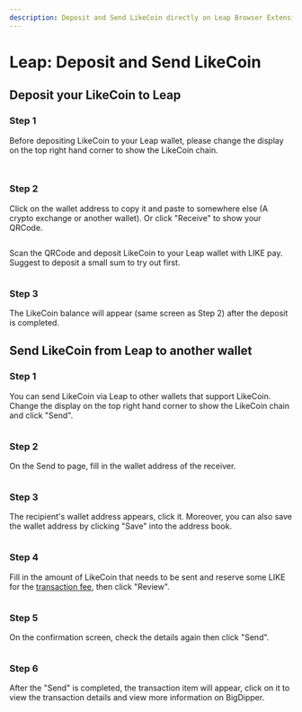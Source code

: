 ```yaml
---
description: Deposit and Send LikeCoin directly on Leap Browser Extension wallet
---
```


# Leap: Deposit and Send LikeCoin

## **Deposit your LikeCoin to Leap**

### Step 1

Before depositing LikeCoin to your Leap wallet, please change the display on the top right hand corner to show the LikeCoin chain.

<figure><img src="../../../.gitbook/assets/leap deposit 1.png" alt=""><figcaption></figcaption></figure>

<figure><img src="../../../.gitbook/assets/leap deposit 2.png" alt=""><figcaption></figcaption></figure>

### Step 2

Click on the wallet address to copy it and paste to somewhere else (A crypto exchange or another wallet). Or click "Receive" to show your QRCode.

<figure><img src="../../../.gitbook/assets/leap deposit 3.png" alt=""><figcaption></figcaption></figure>

Scan the QRCode and deposit LikeCoin to your Leap wallet with LIKE pay. Suggest to deposit a small sum to try out first.

<figure><img src="../../../.gitbook/assets/leap deposit 4.png" alt=""><figcaption></figcaption></figure>

### Step 3

The LikeCoin balance will appear (same screen as Step 2) after the deposit is completed.

## Send LikeCoin from Leap to another wallet

### Step 1

You can send LikeCoin via Leap to other wallets that support LikeCoin. Change the display on the top right hand corner to show the LikeCoin chain and click "Send".

<figure><img src="../../../.gitbook/assets/leap send 1.png" alt=""><figcaption></figcaption></figure>

### Step 2

On the Send to page, fill in the wallet address of the receiver.

<figure><img src="../../../.gitbook/assets/leap send 2.png" alt=""><figcaption></figcaption></figure>

### Step 3

The recipient's wallet address appears, click it. Moreover, you can also save the wallet address by clicking "Save" into the address book.

<figure><img src="../../../.gitbook/assets/leap send 3.png" alt=""><figcaption></figcaption></figure>

### Step 4

Fill in the amount of LikeCoin that needs to be sent and reserve some LIKE for the [transaction fee](../transaction-fee.md), then click "Review".

<figure><img src="../../../.gitbook/assets/leap send 4.png" alt=""><figcaption></figcaption></figure>

### Step 5

On the confirmation screen, check the details again then click "Send".

<figure><img src="../../../.gitbook/assets/leap send 5.png" alt=""><figcaption></figcaption></figure>

### Step 6

After the "Send" is completed, the transaction item will appear, click on it to view the transaction details and view more information on BigDipper.

<figure><img src="../../../.gitbook/assets/leap send 6.png" alt=""><figcaption></figcaption></figure>

<figure><img src="../../../.gitbook/assets/leap send 7.png" alt=""><figcaption></figcaption></figure>
